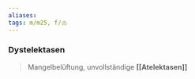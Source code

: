 ```yaml
---
aliases: 
tags: m/m25, f/🫁
---
```

### Dystelektasen
> Mangelbelüftung, unvollständige **[[Atelektasen]]**